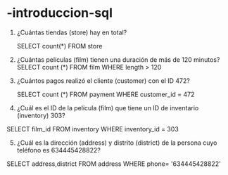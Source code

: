 # -introduccion-sql

1) ¿Cuántas tiendas (store) hay en total?

   SELECT count(*) FROM store

2) ¿Cuántas películas (film) tienen una duración de más de 120 minutos?
  SELECT count (*)
  FROM film
  WHERE length > 120
   
3) ¿Cuántos pagos realizó el cliente (customer) con el ID 472?

   SELECT count (*)
   FROM payment
   WHERE customer_id = 472

4) ¿Cuál es el ID de la película (film) que tiene un ID de inventario (inventory) 303?

  SELECT film_id
  FROM inventory
  WHERE inventory_id = 303

5) ¿Cuál es la dirección (address) y distrito (district) de la persona cuyo teléfono es 634445428822?

SELECT address,district 
FROM address 
WHERE phone= '634445428822'
